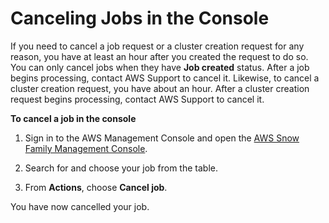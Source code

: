 # Canceling Jobs in the Console<a name="canceljob"></a>

If you need to cancel a job request or a cluster creation request for any reason, you have at least an hour after you created the request to do so\. You can only cancel jobs when they have **Job created** status\. After a job begins processing, contact AWS Support to cancel it\. Likewise, to cancel a cluster creation request, you have about an hour\. After a cluster creation request begins processing, contact AWS Support to cancel it\.

**To cancel a job in the console**

1. Sign in to the AWS Management Console and open the [AWS Snow Family Management Console](https://console.aws.amazon.com/snowfamily/home)\.

1. Search for and choose your job from the table\.

1. From **Actions**, choose **Cancel job**\.

You have now cancelled your job\.